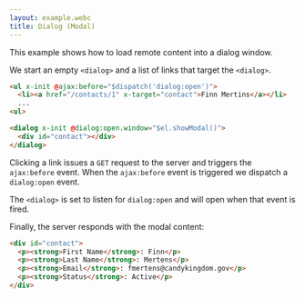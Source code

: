 ```yaml
---
layout: example.webc
title: Dialog (Modal)
---
```


This example shows how to load remote content into a dialog window.

We start an empty `<dialog>` and a list of links that target the `<dialog>`.

```html
<ul x-init @ajax:before="$dispatch('dialog:open')">
  <li><a href="/contacts/1" x-target="contact">Finn Mertins</a></li>
  ...
<ul>

<dialog x-init @dialog:open.window="$el.showModal()">
  <div id="contact"></div>
</dialog>
```

Clicking a link issues a `GET` request to the server and triggers the `ajax:before` event. When the `ajax:before` event is triggered we dispatch a `dialog:open` event.

The `<dialog>` is set to listen for `dialog:open` and will open when that event is fired.

Finally, the server responds with the modal content:

```html
<div id="contact">
  <p><strong>First Name</strong>: Finn</p>
  <p><strong>Last Name</strong>: Mertens</p>
  <p><strong>Email</strong>: fmertens@candykingdom.gov</p>
  <p><strong>Status</strong>: Active</p>
</div>
```

<style>
  dialog {
    border: none;
    border-radius: .5rem;
    box-shadow: 0 10px 15px -3px var(--shadow), 0 4px 6px -4px var(--shadow);
    padding: 1rem;
    max-width: 56ch;
    position: fixed;
    top: 50vh;
    margin-left: auto;
    margin-right: auto;
    transform: translate(0, -50%);
  }
</style>

<script>
  var database = function () {
    let data = [
      { id: 1, name: "Finn Mertins", email: "fmertins@candykingdom.gov", status: "Active" },
      { id: 2, name: "Jake the Dog", email: "jake@candykingdom.gov", status: "Active" },
      { id: 3, name: "BMO", email: "bmo@mo.co", status: "Active" },
      { id: 4, name: "Marceline", email: "marceline@vampirequeen.me", status: "Inactive" }
    ];
    return {
      find: (id) => data.find(contact => contact.id === parseInt(id)),
      all: () => data,
    }
  }()

  window.route('GET', '/contacts', () => index(database.all()))
  database.all().forEach(contact => {
    window.route('GET', `/contacts/${contact.id}`, () => show(database.find(contact.id)))
  })

  example('/contacts')

  function index(contacts) {
    let items = contacts.map(contact => `<li><a href="/contacts/${contact.id}" x-target="contact">${contact.name}</a>`).join('\n')
    return `<ul x-init @ajax:before="$dispatch('dialog:open')">
  ${items}
</ul>
<dialog x-init @dialog:open.window="$el.showModal()">
  <div id="contact"></div>
  <form method="dialog" novalidate><button>Close</button></form>
</dialog>`
  }

  function show(contact) {
    return `<div id="contact">
  <p><strong>Name</strong>: ${contact.name}</p>
  <p><strong>Email</strong>: ${contact.email}</p>
  <p><strong>Status</strong>: ${contact.status}</p>
</div>`
  }
</script>

